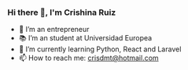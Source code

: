 ### Hi there 👋, I'm Crishina Ruiz

- 🔭 I’m an entrepreneur
- 📚 I’m an student at Universidad Europea
- 🌱 I’m currently learning Python, React and Laravel
- 📫 How to reach me: crisdmt@hotmail.com


